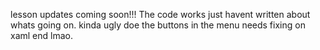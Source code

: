 lesson updates coming soon!!! The code works just havent written about whats going on. kinda ugly doe the buttons in the menu needs fixing on xaml end lmao.



